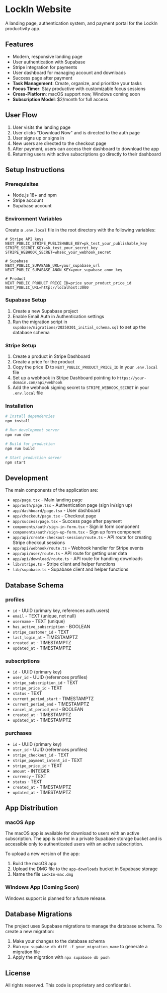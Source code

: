 # LockIn Website

A landing page, authentication system, and payment portal for the LockIn productivity app.

## Features

- Modern, responsive landing page
- User authentication with Supabase
- Stripe integration for payments
- User dashboard for managing account and downloads
- Success page after payment
- **Task Management**: Create, organize, and prioritize your tasks
- **Focus Timer**: Stay productive with customizable focus sessions
- **Cross-Platform**: macOS support now, Windows coming soon
- **Subscription Model**: $2/month for full access

## User Flow

1. User visits the landing page
2. User clicks "Download Now" and is directed to the auth page
3. User signs up or signs in
4. New users are directed to the checkout page
5. After payment, users can access their dashboard to download the app
6. Returning users with active subscriptions go directly to their dashboard

## Setup Instructions

### Prerequisites

- Node.js 18+ and npm
- Stripe account
- Supabase account

### Environment Variables

Create a `.env.local` file in the root directory with the following variables:

```
# Stripe API keys
NEXT_PUBLIC_STRIPE_PUBLISHABLE_KEY=pk_test_your_publishable_key
STRIPE_SECRET_KEY=sk_test_your_secret_key
STRIPE_WEBHOOK_SECRET=whsec_your_webhook_secret

# Supabase
NEXT_PUBLIC_SUPABASE_URL=your_supabase_url
NEXT_PUBLIC_SUPABASE_ANON_KEY=your_supabase_anon_key

# Product
NEXT_PUBLIC_PRODUCT_PRICE_ID=price_your_product_price_id
NEXT_PUBLIC_URL=http://localhost:3000
```

### Supabase Setup

1. Create a new Supabase project
2. Enable Email Auth in Authentication settings
3. Run the migration script in `supabase/migrations/20250301_initial_schema.sql` to set up the database schema

### Stripe Setup

1. Create a product in Stripe Dashboard
2. Create a price for the product
3. Copy the price ID to `NEXT_PUBLIC_PRODUCT_PRICE_ID` in your `.env.local` file
4. Set up a webhook in Stripe Dashboard pointing to `https://your-domain.com/api/webhook`
5. Add the webhook signing secret to `STRIPE_WEBHOOK_SECRET` in your `.env.local` file

### Installation

```bash
# Install dependencies
npm install

# Run development server
npm run dev

# Build for production
npm run build

# Start production server
npm start
```

## Development

The main components of the application are:

- `app/page.tsx` - Main landing page
- `app/auth/page.tsx` - Authentication page (sign in/sign up)
- `app/dashboard/page.tsx` - User dashboard
- `app/checkout/page.tsx` - Checkout page
- `app/success/page.tsx` - Success page after payment
- `components/auth/sign-in-form.tsx` - Sign in form component
- `components/auth/sign-up-form.tsx` - Sign up form component
- `app/api/create-checkout-session/route.ts` - API route for creating Stripe checkout sessions
- `app/api/webhook/route.ts` - Webhook handler for Stripe events
- `app/api/user/route.ts` - API route for getting user data
- `app/api/download/route.ts` - API route for handling downloads
- `lib/stripe.ts` - Stripe client and helper functions
- `lib/supabase.ts` - Supabase client and helper functions

## Database Schema

### profiles
- `id` - UUID (primary key, references auth.users)
- `email` - TEXT (unique, not null)
- `username` - TEXT (unique)
- `has_active_subscription` - BOOLEAN
- `stripe_customer_id` - TEXT
- `last_login_at` - TIMESTAMPTZ
- `created_at` - TIMESTAMPTZ
- `updated_at` - TIMESTAMPTZ

### subscriptions
- `id` - UUID (primary key)
- `user_id` - UUID (references profiles)
- `stripe_subscription_id` - TEXT
- `stripe_price_id` - TEXT
- `status` - TEXT
- `current_period_start` - TIMESTAMPTZ
- `current_period_end` - TIMESTAMPTZ
- `cancel_at_period_end` - BOOLEAN
- `created_at` - TIMESTAMPTZ
- `updated_at` - TIMESTAMPTZ

### purchases
- `id` - UUID (primary key)
- `user_id` - UUID (references profiles)
- `stripe_checkout_id` - TEXT
- `stripe_payment_intent_id` - TEXT
- `stripe_price_id` - TEXT
- `amount` - INTEGER
- `currency` - TEXT
- `status` - TEXT
- `created_at` - TIMESTAMPTZ
- `updated_at` - TIMESTAMPTZ

## App Distribution

### macOS App

The macOS app is available for download to users with an active subscription. The app is stored in a private Supabase storage bucket and is accessible only to authenticated users with an active subscription.

To upload a new version of the app:

1. Build the macOS app
2. Upload the DMG file to the `app-downloads` bucket in Supabase storage
3. Name the file `LockIn-mac.dmg`

### Windows App (Coming Soon)

Windows support is planned for a future release.

## Database Migrations

The project uses Supabase migrations to manage the database schema. To create a new migration:

1. Make your changes to the database schema
2. Run `npx supabase db diff -f your_migration_name` to generate a migration file
3. Apply the migration with `npx supabase db push`

## License

All rights reserved. This code is proprietary and confidential. 
